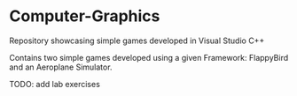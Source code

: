 # Computer-Graphics
Repository showcasing simple games developed in Visual Studio C++ 

Contains two simple games developed using a given Framework: FlappyBird and an Aeroplane Simulator.

TODO: add lab exercises
